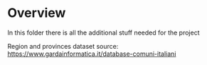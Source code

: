 # Overview

In this folder there is all the additional stuff needed for the project

Region and provinces dataset source: https://www.gardainformatica.it/database-comuni-italiani 